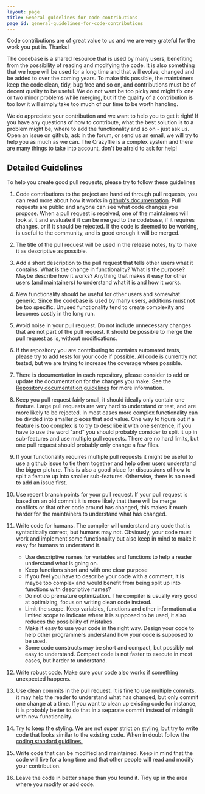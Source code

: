```yaml
---
layout: page
title: General guidelines for code contributions
page_id: general-guidelines-for-code-contributions
---
```


Code contributions are of great value to us and we are very grateful for the work you put in. Thanks!

The codebase is a shared resource that is used by many users, benefiting from the possibility
of reading and modifying the code. It is also something that we hope will be used for a long
time and that will evolve, changed and be added to over the coming years. To make this possible,
the maintainers keep the code clean, tidy, bug free and so on, and contributions must
be of decent quality to be useful. We do not want be too picky and might fix one or two minor
problems while merging, but if the quality of a contribution is too low it will simply take
too much of our time to be worth handling.

We do appreciate your contribution and we want to help you to get it right! If you have any questions
of how to contribute, what the best solution is to a problem might be, where to
add the functionality and so on - just ask us. Open an issue on github, ask in the forum, or send us an email, we
will try to help you as much as we can. The Crazyflie is a complex system and there are many things to take
into account, don't be afraid to ask for help!

## Detailed Guidelines

To help you create good pull requests, please try to follow these guidelines

1. Code contributions to the project are handled through pull requests, you can read more about how
it works in [github's documentation](https://help.github.com/articles/about-pull-requests/). Pull requests are public
and anyone can see what code changes you propose. When a pull request is received, one of the
maintainers will look at it and evaluate if it can be merged to the codebase, if it requires
changes, or if it should be rejected. If the code is deemed to be working, is useful to
the community, and is good enough it will be merged.

1. The title of the pull request will be used in the release notes, try to make it as descriptive as
possible.

1. Add a short description to the pull request that tells other users what it contains. What is the change in functionality?
What is the purpose? Maybe describe how it works? Anything that makes it easy for other users
(and maintainers) to understand what it is and how it works.

1. New functionality should be useful for other users and somewhat generic. Since the codebase
is used by many users, additions must not be too specific. Unused functionality tend
to create complexity and becomes costly in the long run.

1. Avoid noise in your pull request. Do not include unnecessary changes that are not part of
the pull request. It should be possible to merge the pull request as is, without
modifications.

1. If the repository you are contributing to contains automated tests, please try to
add tests for your code if possible. All code is currently not tested, but we are trying
to increase the coverage where possible.

1. There is documentation in each repository, please consider to add or update the documentation
for the changes you make. See the [Repository documentation guidelines](../repo-doc-guidelines)
for more information.

1. Keep you pull request fairly small, it should ideally only contain one feature.
Large pull requests are very hard to understand or test, and are more likely to be
rejected. In most cases more complex functionality can be divided into smaller pieces that
add value. One way to figure out if a feature is too complex is to try to describe it
with one sentence, if you have to use the word "and" you should probably consider to split
it up in sub-features and use multiple pull requests.
There are no hard limits, but one pull request should probably only change a few files.

1. If your functionality requires multiple pull requests it might be useful to
use a github issue to tie them together and help other users understand the bigger
picture. This is also a good place for discussions of how to split a feature up into
smaller sub-features. Otherwise, there is no need to add an issue first.

1. Use recent branch points for your pull request. If your pull request is based on an old
commit it is more likely that there will be merge conflicts or that other code around has
changed, this makes it much harder for the maintainers to understand what has changed.

1. Write code for humans. The compiler will understand any code that is syntactically correct,
but humans may not. Obviously, your code must work and implement some functionality but also keep
in mind to make it easy for humans to understand it.
    * Use descriptive names for variables and functions to help a reader understand what is going on.
    * Keep functions short and with one clear purpose
    * If you feel you have to describe your code with a comment, it is maybe too complex and
    would benefit from being split up into functions with descriptive names?
    * Do not do premature optimization. The compiler is usually very good at optimizing,
    focus on writing clean code instead.
    * Limit the scope. Keep variables, functions and other information at a limited scope to
    indicate where it is supposed to be used, it also reduces the possibility of mistakes.
    * Make it easy to use your code in the right way. Design your code to help other
    programmers understand how your code is supposed to be used.
    * Some code constructs may be short and compact, but possibly not easy to understand.
    Compact code is not faster to execute in most cases, but harder to understand.

1. Write robust code. Make sure your code also works if something unexpected happens.

1. Use clean commits in the pull request. It is fine to use multiple commits, it may help
the reader to understand what has changed, but only commit one change at
a time. If you want to clean up existing code for instance, it is probably better to do
that in a separate commit instead of mixing it with new functionality.

1. Try to keep the styling. We are not super strict on styling, but try to write code
that looks similar to the existing code. When in doubt follow the [coding standard guidlines.](coding-standards.md)

1. Write code that can be modified and maintained. Keep in mind that the code will
live for a long time and that other people will read and modify your contribution.

1. Leave the code in better shape than you found it. Tidy up in the area where
you modify or add code.


